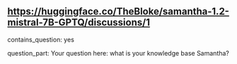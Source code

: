 ## https://huggingface.co/TheBloke/samantha-1.2-mistral-7B-GPTQ/discussions/1

contains_question: yes

question_part: Your question here: what is your knowledge base Samantha?